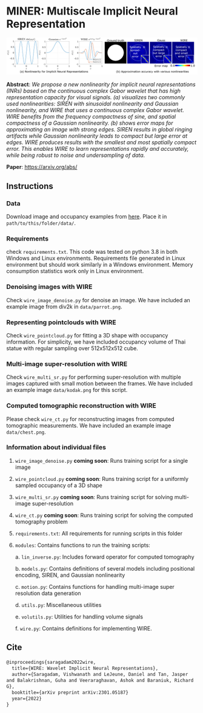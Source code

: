 # MINER: Multiscale Implicit Neural Representation

![WIRE accuracy for image signals](images/teaser.png)

**Abstract**: *We propose a new nonlinearity for implicit neural representations (INRs) based on the continuous complex Gabor wavelet that has high representation capacity for visual signals. (a) visualizes two commonly used nonlinearities: SIREN with sinusoidal nonlinearity and Gaussian nonlinearity, and WIRE that uses a continuous complex Gabor wavelet. WIRE benefits from the frequency compactness of sine, and spatial compactness of a Gaussian nonlinearity. (b) shows error maps for approximating an image with strong edges. SIREN results in global ringing artifacts while Gaussian nonlinearity leads to compact but large error at edges. WIRE produces results with the smallest and most spatially compact error. This enables WIRE to learn representations rapidly and accurately, while being robust to noise and undersampling of data.*

**Paper**: https://arxiv.org/abs/

## Instructions

### Data
Download image and occupancy examples from [here](https://www.dropbox.com/sh/qhesdb7shqa7rdt/AADQqMNCQ120VJGawX2of8nTa?dl=0). Place it in `path/to/this/folder/data/`. 
### Requirements
check `requirements.txt`. This code was tested on python 3.8 in both Windows and Linux environments. Requirements file generated in Linux environment but should work similarly in a Windows environment. Memory consumption statistics work only in Linux environment.
### Denoising images with WIRE
Check `wire_image_denoise.py` for denoise an image. We have included an example image  from div2k in `data/parrot.png`. 

### Representing pointclouds with WIRE
Check `wire_pointcloud.py` for fitting a 3D shape with occupancy information. For simplicity, we have included occupancy volume of Thai statue with regular sampling over 512x512x512 cube. 

### Multi-image super-resolution with WIRE
Check `wire_multi_sr.py` for performing super-resolution with multiple images captured with small motion between the frames. We have included an example image `data/kodak.png` for this script.

### Computed tomographic reconstruction with WIRE
Please check `wire_ct.py` for reconstructing images from computed tomographic measurements. We have included an example image `data/chest.png`.

### Information about individual files
1. `wire_image_denoise.py` **coming soon**: Runs training script for a single image
2. `wire_pointcloud.py` **coming soon**: Runs training script for a uniformly sampled occupancy of a 3D shape
3. `wire_multi_sr.py` **coming soon**: Runs training script for solving multi-image super-resolution
3. `wire_ct.py` **coming soon**: Runs training script for solving the computed tomography problem
3. `requirements.txt`: All requirements for running scripts in this folder
4. `modules`: Contains functions to run the training scripts:

    a. `lin_inverse.py`: Includes forward operator for computed tomography

    b. `models.py`: Contains definitions of several models including positional encoding, SIREN, and Gaussian nonlinearity

    c. `motion.py`: Contains functions for handling multi-image super resolution data generation

    d. `utils.py`: Miscellaneous utilities

    e. `volutils.py`: Utilities for handling volume signals

    f. `wire.py`: Contains definitions for implementing WIRE.

## Cite

```
@inproceedings{saragadam2022wire,
  title={WIRE: Wavelet Implicit Neural Representations},
  author={Saragadam, Vishwanath and LeJeune, Daniel and Tan, Jasper and Balakrishnan, Guha and Veeraraghavan, Ashok and Baraniuk, Richard G},
  booktitle={arXiv preprint arXiv:2301.05187}
  year={2022}
}
```

